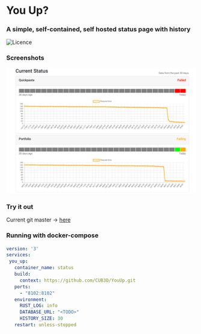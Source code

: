 # You Up?
### A simple, self-contained, self hosted status page with history
![Licence](https://img.shields.io/github/license/CUB3D/YouUp)

### Screenshots
![Screenshot](./doc/demo.png)

### Try it out
Current git master -> [here](https://status.cub3d.pw)

### Running with docker-compose
```yaml
version: '3'
services:
 you_up:
   container_name: status
   build:
     context: https://github.com/CUB3D/YouUp.git
   ports:
     - "8102:8102"
   environment:
     RUST_LOG: info
     DATABASE_URL: "<TODO>"
     HISTORY_SIZE: 30
   restart: unless-stopped
```    
